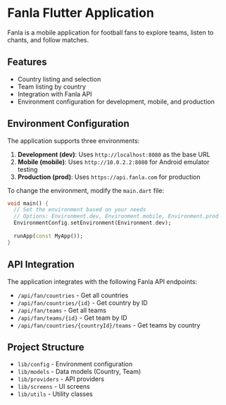 # Fanla Flutter Application

Fanla is a mobile application for football fans to explore teams, listen to chants, and follow matches.

## Features

- Country listing and selection
- Team listing by country
- Integration with Fanla API
- Environment configuration for development, mobile, and production

## Environment Configuration

The application supports three environments:

1. **Development (dev)**: Uses `http://localhost:8080` as the base URL
2. **Mobile (mobile)**: Uses `http://10.0.2.2:8080` for Android emulator testing
3. **Production (prod)**: Uses `https://api.fanla.com` for production

To change the environment, modify the `main.dart` file:

```dart
void main() {
  // Set the environment based on your needs
  // Options: Environment.dev, Environment.mobile, Environment.prod
  EnvironmentConfig.setEnvironment(Environment.dev);
  
  runApp(const MyApp());
}
```

## API Integration

The application integrates with the following Fanla API endpoints:

- `/api/fan/countries` - Get all countries
- `/api/fan/countries/{id}` - Get country by ID
- `/api/fan/teams` - Get all teams
- `/api/fan/teams/{id}` - Get team by ID
- `/api/fan/countries/{countryId}/teams` - Get teams by country

## Project Structure

- `lib/config` - Environment configuration
- `lib/models` - Data models (Country, Team)
- `lib/providers` - API providers
- `lib/screens` - UI screens
- `lib/utils` - Utility classes
